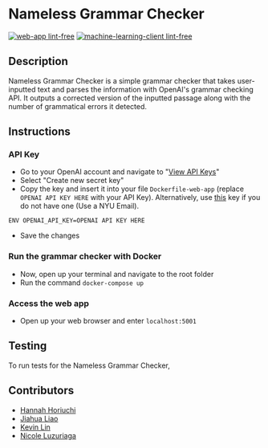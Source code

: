 # Nameless Grammar Checker

[![web-app lint-free](https://github.com/software-students-spring2024/4-containerized-app-exercise-namelesssss/actions/workflows/lint.yml/badge.svg)](https://github.com/software-students-spring2024/4-containerized-app-exercise-namelesssss/actions/workflows/lint.yml)
[![machine-learning-client lint-free](https://github.com/software-students-spring2024/4-containerized-app-exercise-namelesssss/actions/workflows/lint.yml/badge.svg)](https://github.com/software-students-spring2024/4-containerized-app-exercise-namelesssss/actions/workflows/lint.yml)

## Description

Nameless Grammar Checker is a simple grammar checker that takes user-inputted text and parses the information with OpenAI's grammar checking API. It outputs a corrected version of the inputted passage along with the number of grammatical errors it detected.

## Instructions

### API Key
- Go to your OpenAI account and navigate to "[View API Keys](https://platform.openai.com/account/api-keys)"
- Select "Create new secret key"
- Copy the key and insert it into your file `Dockerfile-web-app` (replace `OPENAI API KEY HERE` with your API Key). Alternatively, use [this](https://docs.google.com/document/d/1EczE__RJvVKTikYvHHtuQ-0u92QCvKg3TYBN5e4fWgk/edit?usp=sharing) key if you do not have one (Use a NYU Email).
```
ENV OPENAI_API_KEY=OPENAI API KEY HERE
```
- Save the changes

### Run the grammar checker with Docker
- Now, open up your terminal and navigate to the root folder
- Run the command `docker-compose up`

### Access the web app
- Open up your web browser and enter `localhost:5001`

## Testing
To run tests for the Nameless Grammar Checker, 

## Contributors
* [Hannah Horiuchi](https://github.com/hah8236)
* [Jiahua Liao](https://github.com/Jiahuita)
* [Kevin Lin](https://github.com/Kalados)
* [Nicole Luzuriaga](https://github.com/nicjluz)

